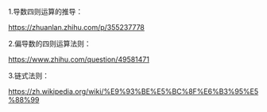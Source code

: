 1.导数四则运算的推导：

https://zhuanlan.zhihu.com/p/355237778

2.偏导数的四则运算法则：

https://www.zhihu.com/question/49581471

3.链式法则：

https://zh.wikipedia.org/wiki/%E9%93%BE%E5%BC%8F%E6%B3%95%E5%88%99

